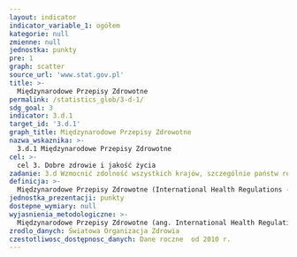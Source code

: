 ```yaml
---
layout: indicator
indicator_variable_1: ogółem
kategorie: null
zmienne: null
jednostka: punkty
pre: 1
graph: scatter
source_url: 'www.stat.gov.pl'
title: >-
  Międzynarodowe Przepisy Zdrowotne
permalink: /statistics_glob/3-d-1/
sdg_goal: 3
indicator: 3.d.1
target_id: '3.d.1'
graph_title: Międzynarodowe Przepisy Zdrowotne
nazwa_wskaznika: >-
  3.d.1 Międzynarodowe Przepisy Zdrowotne
cel: >-
  cel 3. Dobre zdrowie i jakość życia
zadanie: 3.d Wzmocnić zdolność wszystkich krajów, szczególnie państw rozwijających się, w dziedzinie wczesnego ostrzegania, redukcji ryzyka oraz zarządzania krajowym i globalnym ryzykiem w obszarze zdrowia.
definicja: >-
  Międzynarodowe Przepisy Zdrowotne (International Health Regulations - IHR) stanowią zbiór wytycznych, praw i obowiązków nałożonych zarówno na państwa-strony, jak i na Światową Organizację Zdrowia (Wealth Health Organization).
jednostka_prezentacji: punkty
dostepne_wymiary: null
wyjasnienia_metodologiczne: >-
  Międzynarodowe Przepisy Zdrowotne (ang. International Health Regulations - IHR) zostały przyjęte przez 58. Światowe Zgromadzenie Zdrowia w dn. 23 maja 2005 r. w Genewie. Stanowią one zbiór wytycznych, praw i obowiązków nałożonych zarówno na państwa - strony, jak i na Światową Organizację Zdrowia (World Health Organization - WHO).Międzynarodowe Przepisy Zdrowotne mają na celu zwalczanie i zapobieganie rozprzestrzeniania się chorób w skali międzynarodowej, przy zastosowaniu proporcjonalnych do zagrożenia środków z uniknięciem niepotrzebnych ingerencji w transport międzynarodowy. Przepisy te regulują przekazywanie i wymianę informacji o zagrożeniach zdrowotnych między krajami, będącymi ich stroną (państwa - strony) oraz wyznaczają nowe standardy zapobiegania szerzeniu się chorób zakaźnych.Zgodnie z art. 4 Międzynarodowych Przepisów Zdrowotnych, Polska tak jak każde państwo członkowskie WHO (państwo - strona), wyznacza lub ustanawia Krajowy Punkt Centralny ds. Międzynarodowych Przepisów Zdrowotnych (KPC ds. MPZ).Krajowy Punkt Centralny ds. Międzynarodowych Przepisów Zdrowotnych (KPC ds. MPZ) ustanowiony został w Narodowym Instytucie Zdrowia Publicznego – Państwowy Zakład Higieny. Główny Inspektorat Sanitarny współpracuje z KPC ds. MPZ, dzięki czemu otrzymuje za ich pośrednictwem informacje o zdarzeniach stanowiących zagrożenie zdrowia publicznego oznaczeniu międzynarodowym.Od dnia 15 czerwca 2007 r. wszystkie kraje, które ratyfikowały konwencję WHO, w tym Polska, są zobowiązane do przestrzegania zapisów Międzynarodowych Przepisów Zdrowotnych.Przy ocenie realizacji Międzynarodowych Przepisów Zdrowotnych brane są pod uwagę jakość i poziom następujących atrybutów: przepisy krajowe, polityka i finansowanie, komunikacja Krajowego Punktu Centralnego, nadzór, reakcja, gotowość, wymiana informacji o zagrożeniu, zasoby ludzkie, laboratorium, punkty wejścia, wydarzenia związane z chorobami odzwierzęcymi, bezpieczeństwo żywności, zdarzenia chemiczne, katastrofy promieniotwórcze.
zrodlo_danych: Światowa Organizacja Zdrowia
czestotliwosc_dostępnosc_danych: Dane roczne  od 2010 r.
---
```

